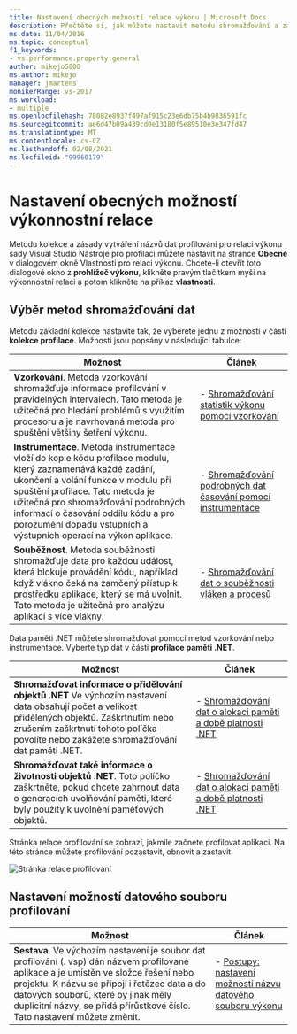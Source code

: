 ```yaml
---
title: Nastavení obecných možností relace výkonu | Microsoft Docs
description: Přečtěte si, jak můžete nastavit metodu shromažďování a zásady vytváření názvů dat pro Nástroje pro profilaci výkonnostní relace.
ms.date: 11/04/2016
ms.topic: conceptual
f1_keywords:
- vs.performance.property.general
author: mikejo5000
ms.author: mikejo
manager: jmartens
monikerRange: vs-2017
ms.workload:
- multiple
ms.openlocfilehash: 78082e8937f497af915c23e6db75b4b9836591fc
ms.sourcegitcommit: ae6d47b09a439cd0e13180f5e89510e3e347fd47
ms.translationtype: MT
ms.contentlocale: cs-CZ
ms.lasthandoff: 02/08/2021
ms.locfileid: "99960179"
---
```

# <a name="set-general-performance-session-options"></a>Nastavení obecných možností výkonnostní relace

Metodu kolekce a zásady vytváření názvů dat profilování pro relaci výkonu sady Visual Studio Nástroje pro profilaci můžete nastavit na stránce **Obecné** v dialogovém okně Vlastnosti pro relaci výkonu. Chcete-li otevřít toto dialogové okno z **prohlížeč výkonu**, klikněte pravým tlačítkem myši na výkonnostní relaci a potom klikněte na příkaz **vlastnosti**.

## <a name="choosing-data-collection-methods"></a>Výběr metod shromažďování dat

Metodu základní kolekce nastavíte tak, že vyberete jednu z možností v části **kolekce profilace**. Možnosti jsou popsány v následující tabulce:

|Možnost|Článek|
|-|-|
|**Vzorkování**. Metoda vzorkování shromažďuje informace profilování v pravidelných intervalech. Tato metoda je užitečná pro hledání problémů s využitím procesoru a je navrhovaná metoda pro spuštění většiny šetření výkonu.|- [Shromažďování statistik výkonu pomocí vzorkování](../profiling/collecting-performance-statistics-by-using-sampling.md)|
|**Instrumentace**. Metoda instrumentace vloží do kopie kódu profilace modulu, který zaznamenává každé zadání, ukončení a volání funkce v modulu při spuštění profilace. Tato metoda je užitečná pro shromažďování podrobných informací o časování oddílu kódu a pro porozumění dopadu vstupních a výstupních operací na výkon aplikace.|- [Shromažďování podrobných dat časování pomocí instrumentace](../profiling/collecting-detailed-timing-data-by-using-instrumentation.md)|
|**Souběžnost**. Metoda souběžnosti shromažďuje data pro každou událost, která blokuje provádění kódu, například když vlákno čeká na zamčený přístup k prostředku aplikace, který se má uvolnit. Tato metoda je užitečná pro analýzu aplikací s více vlákny.|- [Shromažďování dat o souběžnosti vláken a procesů](../profiling/collecting-thread-and-process-concurrency-data.md)|

 Data paměti .NET můžete shromažďovat pomocí metod vzorkování nebo instrumentace. Vyberte typ dat v části **profilace paměti .NET**.

|Možnost|Článek|
|-|-|
|**Shromažďovat informace o přidělování objektů .NET** Ve výchozím nastavení data obsahují počet a velikost přidělených objektů. Zaškrtnutím nebo zrušením zaškrtnutí tohoto políčka povolíte nebo zakážete shromažďování dat paměti .NET. |- [Shromažďování dat o alokaci paměti a době platnosti .NET](../profiling/collecting-dotnet-memory-allocation-and-lifetime-data.md)|
|**Shromažďovat také informace o životnosti objektů .NET**. Toto políčko zaškrtněte, pokud chcete zahrnout data o generacích uvolňování paměti, které byly použity k uvolnění paměťových objektů.|- [Shromažďování dat o alokaci paměti a době platnosti .NET](../profiling/collecting-dotnet-memory-allocation-and-lifetime-data.md) |

 Stránka relace profilování se zobrazí, jakmile začnete profilovat aplikaci. Na této stránce můžete profilování pozastavit, obnovit a zastavit.

 ![Stránka relace profilování](../profiling/media/prof_profilingsessionpage.png "PROF_ProfilingSessionPage")

## <a name="set-profiling-data-file-options"></a>Nastavení možností datového souboru profilování

|Možnost|Článek|
|-|-|
|**Sestava**. Ve výchozím nastavení je soubor dat profilování (. vsp) dán názvem profilované aplikace a je umístěn ve složce řešení nebo projektu. K názvu se připojí i řetězec data a do datových souborů, které by jinak měly duplicitní názvy, se přidá přírůstkové číslo. Tato nastavení můžete změnit.|- [Postupy: nastavení možností názvu datového souboru výkonu](../profiling/how-to-set-performance-data-file-name-options.md)|

